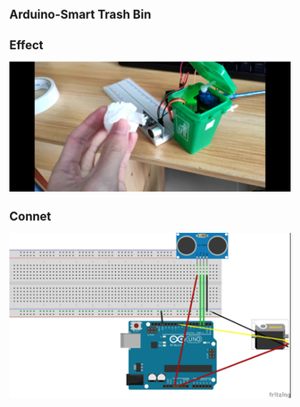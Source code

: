 ## Arduino-Smart Trash Bin

## Effect
![Effect](https://github.com/lpeydb/Smart-Trash-bin/blob/main/Effect.jpg)
## Connet
![connet](https://github.com/lpeydb/Smart-Trash-bin/blob/main/connet.jpg)

